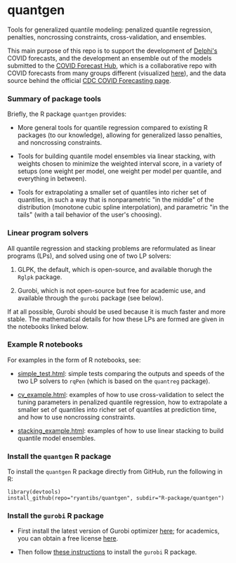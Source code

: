 # quantgen

Tools for generalized quantile modeling: penalized quantile regression,
penalties, noncrossing constraints, cross-validation, and ensembles.

This main purpose of this repo is to support the development of
[Delphi's](https://delphi.cmu.edu) COVID forecasts, and the development an
ensemble out of the models submitted to the
[COVID Forecast Hub](https://github.com/reichlab/covid19-forecast-hub/blob/master/README.md#the-covid-forecast-hub-team),
which is a collaborative repo with COVID forecasts from many groups different
(visualized [here](https://viz.covid19forecasthub.org)), and the data source
behind the official
[CDC COVID Forecasting page](https://www.cdc.gov/coronavirus/2019-ncov/covid-data/forecasting-us.html).  

### Summary of package tools 

Briefly, the R package `quantgen` provides:

- More general tools for quantile regression compared to existing R packages 
  (to our knowledge), allowing for generalized lasso penalties, and noncrossing
  constraints.
  
- Tools for building quantile model ensembles via linear stacking, with weights
  chosen to minimize the weighted interval score, in a variety of setups (one
  weight per model, one weight per model per quantile, and everything in
  between).

- Tools for extrapolating a smaller set of quantiles into richer set of
  quantiles, in such a way that is nonparametric "in the middle" of the
  distribution (monotone cubic spline interpolation), and parametric "in the
  tails" (with a tail behavior of the user's choosing).

### Linear program solvers

All quantile regression and stacking problems are reformulated as linear
programs (LPs), and solved using one of two LP solvers:

1. GLPK, the default, which is open-source, and available thorugh the `Rglpk`
package.

2. Gurobi, which is not open-source but free for academic use, and available
   through the `gurobi` package (see below).

If at all possible, Gurobi should be used because it is much faster and more
stable.  The mathematical details for how these LPs are formed are given in the
notebooks linked below. 

### Example R notebooks

For examples in the form of R notebooks, see:

- [simple_test.html](https://ryantibs.github.io/quantgen/simple_test.html):
  simple tests comparing the outputs and speeds of the two LP solvers to `rqPen`
  (which is based on the `quantreg` package).

- [cv_example.html](https://ryantibs.github.io/quantgen/cv_example.html):
  examples of how to use cross-validation to select the tuning parameters in
  penalized quantile regression, how to extrapolate a smaller set of quantiles
  into richer set of quantiles at prediction time, and how to use noncrossing
  constraints.

- [stacking_example.html](https://ryantibs.github.io/quantgen/stacking_example.html):
  examples of how to use linear stacking to build quantile model ensembles.

### Install the `quantgen` R package

To install the `quantgen` R package directly from GitHub, run the following in R:

```{r}
library(devtools)
install_github(repo="ryantibs/quantgen", subdir="R-package/quantgen")
```

### Install the `gurobi` R package

- First install the latest version of Gurobi optimizer
  [here](https://www.gurobi.com/products/gurobi-optimizer/); for academics, you
  can obtain a free license
  [here](https://www.gurobi.com/academia/academic-program-and-licenses/).

- Then follow
  [these instructions](https://www.gurobi.com/documentation/9.0/refman/ins_the_r_package.html)
  to install the `gurobi` R package.
